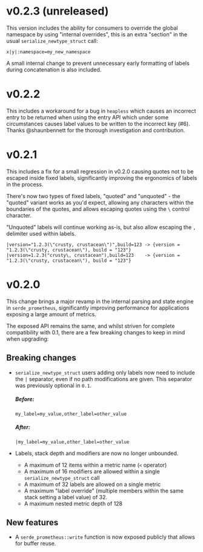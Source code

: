 # v0.2.3 (unreleased)

This version includes the ability for consumers to override the global
namespace by using "internal overrides", this is an extra "section" in
the usual `serialize_newtype_struct` call:

```
x|y|:namespace=my_new_namespace
```

A small internal change to prevent unnecessary early formatting of labels
during concatenation is also included.

# v0.2.2

This includes a workaround for a bug in `heapless` which causes an
incorrect entry to be returned when using the entry API which under
some circumstances causes label values to be written to the incorrect
key (#6). Thanks @shaunbennett for the thorough investigation and
contribution.

# v0.2.1

This includes a fix for a small regression in v0.2.0 causing quotes not
to be escaped inside fixed labels, significantly improving the ergonomics
of labels in the process.

There's now two types of fixed labels, "quoted" and "unquoted" - the
"quoted" variant works as you'd expect, allowing any characters within
the boundaries of the quotes, and allows escaping quotes using the `\`
control character.

"Unquoted" labels will continue working as-is, but also allow escaping
the `,` delimiter used within labels.

```
|version="1.2.3(\"crusty, crustacean\")",build=123 -> {version = "1.2.3(\"crusty, crustacean\"), build = "123"}
|version=1.2.3("crusty\, crustacean"),build=123    -> {version = "1.2.3(\"crusty, crustacean\"), build = "123"}
```

# v0.2.0

This change brings a major revamp in the internal parsing and state
engine in `serde_prometheus`, significantly improving performance
for applications exposing a large amount of metrics.

The exposed API remains the same, and whilst striven for complete
compatibility with 0.1, there are a few breaking changes to keep in
mind when upgrading:

## Breaking changes

- `serialize_newtype_struct` users adding only labels now need to
  include the `|` separator, even if no path modifications are given.
  This separator was previously optional in `0.1`.

  ##### Before:

  ```
  my_label=my_value,other_label=other_value
  ```

  ##### After:

  ```
  |my_label=my_value,other_label=other_value
  ```
- Labels, stack depth and modifiers are now no longer unbounded.
  - A maximum of 12 items within a metric name (`<` operator)
  - A maximum of 16 modifiers are allowed within a single `serialize_newtype_struct` call
  - A maximum of 32 labels are allowed on a single metric
  - A maximum "label override" (multiple members within the same stack setting a label value) of 32.
  - A maximum nested metric depth of 128

## New features

- A `serde_prometheus::write` function is now exposed publicly that allows
  for buffer reuse.
